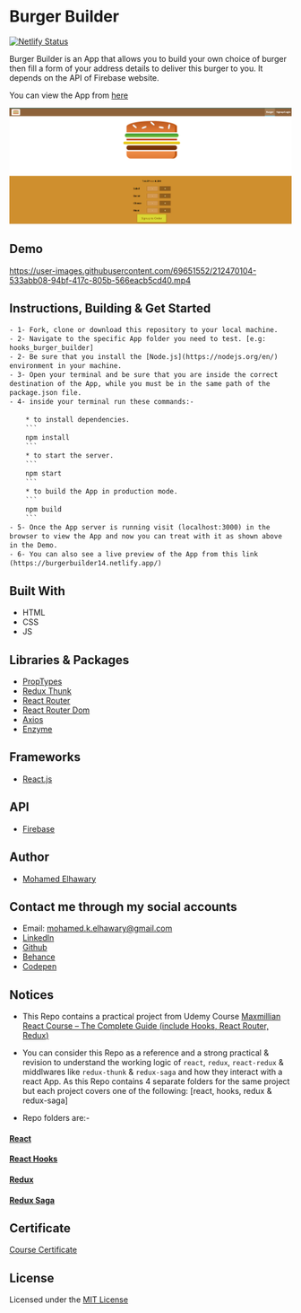 # Burger Builder

[![Netlify Status](https://api.netlify.com/api/v1/badges/418241a0-23b7-4e2e-87ef-226c4a774feb/deploy-status)](https://app.netlify.com/sites/burgerbuilder14/deploys)

Burger Builder is an App that allows you to build your own choice of burger then fill a form of your address details to deliver this burger to you. It depends on the API of Firebase website.

You can view the App from [here](https://burgerbuilder14.netlify.app/)

![Screenshot](preview.png) 

## Demo

https://user-images.githubusercontent.com/69651552/212470104-533abb08-94bf-417c-805b-566eacb5cd40.mp4

## Instructions, Building & Get Started

    - 1- Fork, clone or download this repository to your local machine.
    - 2- Navigate to the specific App folder you need to test. [e.g: hooks_burger_builder]
    - 2- Be sure that you install the [Node.js](https://nodejs.org/en/) environment in your machine.
    - 3- Open your terminal and be sure that you are inside the correct destination of the App, while you must be in the same path of the package.json file.
    - 4- inside your terminal run these commands:-
    
        * to install dependencies.
        ```
        npm install
        ```
        * to start the server.
        ```
        npm start
        ```
        * to build the App in production mode.
        ```
        npm build
        ```
    - 5- Once the App server is running visit (localhost:3000) in the browser to view the App and now you can treat with it as shown above in the Demo.
    - 6- You can also see a live preview of the App from this link (https://burgerbuilder14.netlify.app/)

## Built With

* HTML
* CSS
* JS

## Libraries & Packages

* [PropTypes](https://www.npmjs.com/package/prop-types)
* [Redux Thunk](https://www.npmjs.com/package/redux-thunk)
* [React Router](https://www.npmjs.com/package/react-router)
* [React Router Dom](https://www.npmjs.com/package/react-router-dom)
* [Axios](https://www.npmjs.com/package/axios)
* [Enzyme](https://www.npmjs.com/package/enzyme)

## Frameworks 

* [React.js](https://reactjs.org/) 
 
## API

* [Firebase](https://firebase.google.com/)

## Author

* [Mohamed Elhawary](https://www.linkedin.com/in/mohamed-elhawary14/)  

## Contact me through my social accounts

* Email: mohamed.k.elhawary@gmail.com
* [LinkedIn](https://www.linkedin.com/in/mohamed-elhawary14/)
* [Github](https://github.com/Mohamed-Elhawary)  
* [Behance](https://www.behance.net/mohamed-elhawary14)
* [Codepen](https://codepen.io/Mohamed-ElHawary) 


## Notices

- This Repo contains a practical project from Udemy Course [Maxmillian React Course – The Complete Guide (include Hooks, React Router, Redux)](https://www.udemy.com/course/react-the-complete-guide-incl-redux/)

- You can consider this Repo as a reference and a strong practical & revision to understand the working logic of `react`, `redux`, `react-redux` & middlwares like `redux-thunk` & `redux-saga` and how they interact with a react App. As this Repo contains 4 separate folders for the same project but each project covers one of the following: [react, hooks, redux & redux-saga]

- Repo folders are:-

#### [React](react_burger_builder)    
#### [React Hooks](hooks_burger_builder)
#### [Redux](redux_burger_builder)
#### [Redux Saga](redux_saga_burger_builder)

## Certificate

[Course Certificate](Certificate.pdf)

## License

Licensed under the [MIT License](LICENSE)
